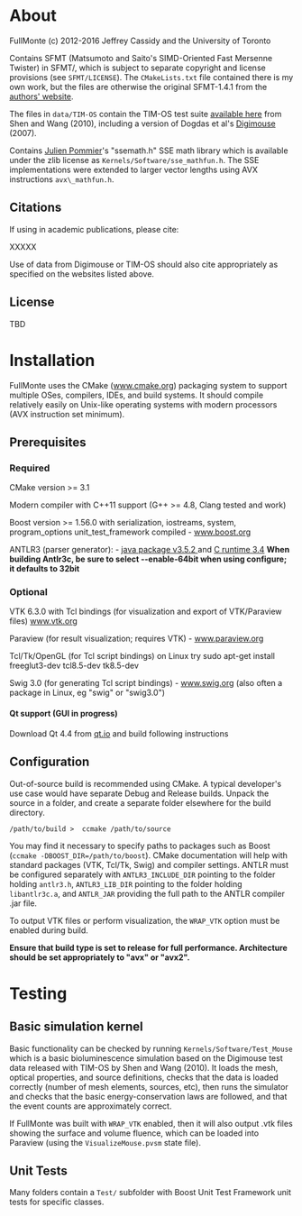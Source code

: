 # About

FullMonte
(c) 2012-2016 Jeffrey Cassidy and the University of Toronto

Contains SFMT (Matsumoto and Saito's SIMD-Oriented Fast Mersenne Twister) in SFMT/, which is subject to separate copyright and
license provisions (see `SFMT/LICENSE`). The `CMakeLists.txt` file contained there is my own work, but the files are otherwise the original SFMT-1.4.1 from the <a href="www.math.sci.hiroshima-u.ac.jp/~m-mat/MT/SFMT">authors' website</a>.

The files in `data/TIM-OS` contain the TIM-OS test suite <a href="https://sites.google.com/a/imaging.sbes.vt.edu/tim-os">available here</a> from Shen and Wang (2010), including a version of Dogdas et al's <a href="http://neuroimage.usc.edu/neuro/Digimouse">Digimouse</a> (2007).

Contains <a href="gruntthepeon.free.fr/ssemath">Julien Pommier</a>'s "ssemath.h" SSE math library which is available under the zlib license as `Kernels/Software/sse_mathfun.h`. The SSE implementations were extended to larger vector lengths using AVX instructions `avx\_mathfun.h`.


## Citations

If using in academic publications, please cite:

XXXXX

Use of data from Digimouse or TIM-OS should also cite appropriately as specified on the websites listed above.


## License

TBD





# Installation

FullMonte uses the CMake (www.cmake.org) packaging system to support multiple OSes, compilers, IDEs, and build systems. It should
compile relatively easily on Unix-like operating systems with modern processors (AVX instruction set minimum).


## Prerequisites

### Required

CMake version >= 3.1

Modern compiler with C++11 support (G++ >= 4.8, Clang tested and work)

Boost version >= 1.56.0 with serialization, iostreams, system, program\_options unit\_test\_framework compiled - www.boost.org


ANTLR3 (parser generator): - <a href="www.antlr3.org/download.html">java package v3.5.2 </a> and <a href="www.antlr3.org/download/C">C runtime 3.4</a> 
**When building Antlr3c, be sure to select --enable-64bit when using configure; it defaults to 32bit**


### Optional 

VTK 6.3.0 with Tcl bindings (for visualization and export of VTK/Paraview files) www.vtk.org

Paraview (for result visualization; requires VTK) - www.paraview.org

Tcl/Tk/OpenGL (for Tcl script bindings) on Linux try sudo apt-get install freeglut3-dev tcl8.5-dev tk8.5-dev

Swig 3.0 (for generating Tcl script bindings) - www.swig.org (also often a package in Linux, eg "swig" or "swig3.0")


#### Qt support (GUI in progress)

Download Qt 4.4 from <a href="http://www.qt.io/download-open-source">qt.io</a> and build following instructions


## Configuration

Out-of-source build is recommended using CMake. A typical developer's use case would have separate Debug and Release builds.
Unpack the source in a folder, and create a separate folder elsewhere for the build directory.

```
/path/to/build >  ccmake /path/to/source
```

You may find it necessary to specify paths to packages such as Boost (`ccmake -DBOOST_DIR=/path/to/boost`). CMake documentation
will help with standard packages (VTK, Tcl/Tk, Swig) and compiler settings. ANTLR must be configured separately with `ANTLR3_INCLUDE_DIR` pointing to the folder holding `antlr3.h`, `ANTLR3_LIB_DIR` pointing to the folder holding `libantlr3c.a`, and `ANTLR_JAR` providing the full path to the ANTLR compiler .jar file. 

To output VTK files or perform visualization, the `WRAP_VTK` option must be enabled during build.

**Ensure that build type is set to release for full performance. Architecture should be set appropriately to "avx" or "avx2".**






# Testing

## Basic simulation kernel

Basic functionality can be checked by running `Kernels/Software/Test_Mouse` which is a basic bioluminescence simulation based on the
Digimouse test data released with TIM-OS by Shen and Wang (2010). It loads the mesh, optical properties, and source definitions, checks
that the data is loaded correctly (number of mesh elements, sources, etc), then runs the simulator and checks that the basic energy-conservation laws are followed, and that the event counts are approximately correct.

If FullMonte was built with `WRAP_VTK` enabled, then it will also output .vtk files showing the surface and volume fluence, which can
be loaded into Paraview (using the `VisualizeMouse.pvsm` state file).


## Unit Tests

Many folders contain a `Test/` subfolder with Boost Unit Test Framework unit tests for specific classes.
